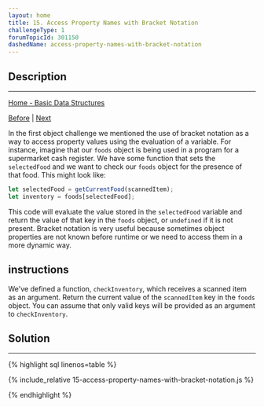 ```yaml
---
layout: home
title: 15. Access Property Names with Bracket Notation
challengeType: 1
forumTopicId: 301150
dashedName: access-property-names-with-bracket-notation
---
```


<div class="row">
<div class="columnStmt" markdown="1">

## Description
------

[Home - Basic Data Structures](../basic-data-structures/README.md)

[Before](./14-modify-an-object-nested-within-an-object.md)  | [Next](./16-use-the-delete-keyword-to-remove-object-properties.md)

In the first object challenge we mentioned the use of bracket notation as a way to access property values using the evaluation of a variable. For instance, imagine that our `foods` object is being used in a program for a supermarket cash register. We have some function that sets the `selectedFood` and we want to check our `foods` object for the presence of that food. This might look like:

```js
let selectedFood = getCurrentFood(scannedItem);
let inventory = foods[selectedFood];
```

This code will evaluate the value stored in the `selectedFood` variable and return the value of that key in the `foods` object, or `undefined` if it is not present. Bracket notation is very useful because sometimes object properties are not known before runtime or we need to access them in a more dynamic way.

##  instructions 

We've defined a function, `checkInventory`, which receives a scanned item as an argument. Return the current value of the `scannedItem` key in the `foods` object. You can assume that only valid keys will be provided as an argument to `checkInventory`.

</div>
<div class="columnSol" markdown="1">

## Solution
------

{% highlight sql linenos=table %}

{% include_relative 15-access-property-names-with-bracket-notation.js %}

{% endhighlight %}

</div>
</div>

